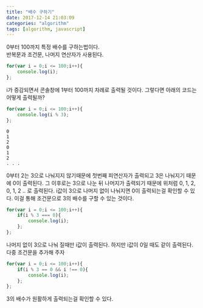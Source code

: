 ```yaml
---
title: "배수 구하기"
date: 2017-12-14 21:03:09
categories: "algorithm"
tags: [algorithm, javascript]
---
```


0부터 100까지 특정 배수를 구하는법이다.  
반복문과 조건문, 나머지 연산자가 사용된다.

```javascript
for(var i = 0;i <= 100;i++){
    console.log(i);
};
```

i가 증감되면서 콘솔창에 1부터 100까지 차례로 출력될 것이다. 그렇다면 아래의 코드는 어떻게 출력될까?

```javascript
for(var i = 0;i <= 100;i++){
    console.log(i % 3);
};
```
```
0  
1  
2  
0  
1  
2  
. . .
```
0부터 2는 3으로 나눠지지 않기때문에 첫번째 피연산자가 출력되고 3은 나눠지기 때문에 0이 출력된다. 그 이후로는 3으로 나눈 뒤 나머지가 출력되기 때문에 위처럼 0, 1, 2, 0, 1, 2 .. 로 출력된다. i값이 3으로 나머지 없이 나눠지면 0이 출력되는걸 확인할 수 있다. 이걸 통해 조건문으로 3의 배수를 구할 수 있는 것이다.

```javascript
for(var i = 0;i <= 100;i++){
    if(i % 3 === 0){
        console.log(i);
    };
};
```

나머지 없이 3으로 나눠 질때만 i값이 출력된다. 하지만 i값이 0일 때도 같이 출력된다. 다중 조건문을 추가해 주자

```javascript
for(var i = 0;i <= 100;i++){
    if(i % 3 == 0 && i !== 0){
        console.log(i);
    };
};
```

3의 배수가 원활하게 출력되는걸 확인할 수 있다.
